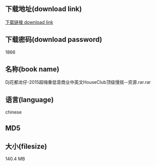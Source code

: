 ## 下载地址(download link)
[下载链接 download link](https://voluble-croquembouche-d321dc.netlify.app/?s=Dj%E8%8A%B1%E9%83%BD%E9%BE%99%E4%BB%94-2015%E8%B6%85%E5%97%A8%E9%87%8D%E4%BD%8E%E9%9F%B3%E5%95%86%E4%B8%9A%E4%B8%AD%E8%8B%B1%E6%96%87HouseClub%E9%A1%B6%E7%BA%A7%E6%85%A2%E6%91%87--%E8%B5%84%E6%BA%90.rar)

## 下载密码(download password)
1866

## 名称(book name)
Dj花都龙仔-2015超嗨重低音商业中英文HouseClub顶级慢摇--资源.rar.rar

## 语言(language)
chinese

## MD5


## 大小(filesize)
140.4 MB
